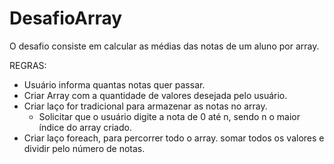 # DesafioArray

O desafio consiste em calcular as médias das notas de um aluno por array.

REGRAS:
- Usuário informa quantas notas quer passar.
- Criar Array com a quantidade de valores desejada pelo usuário.
- Criar laço for tradicional para armazenar as notas no array.
  - Solicitar que o usuário digite a nota de 0 até n, sendo n o maior índice do array criado.
- Criar laço foreach, para percorrer todo o array. somar todos os valores e dividir pelo número de notas. 
